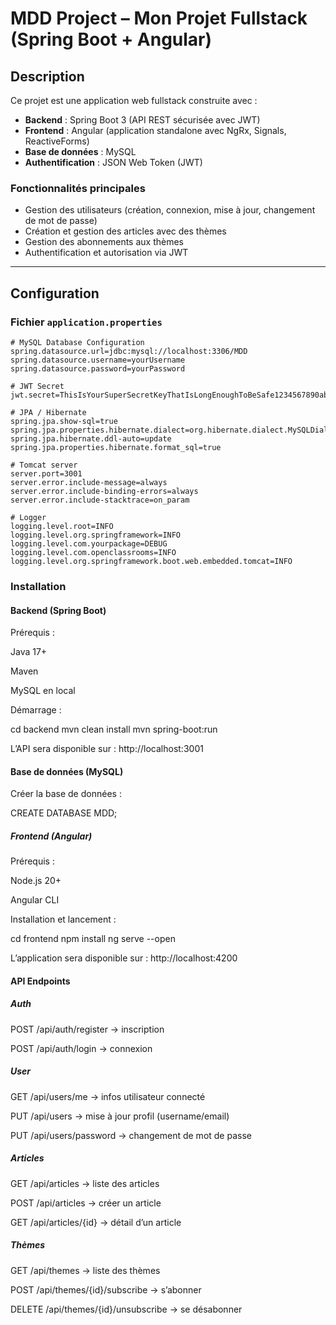 # MDD Project – Mon Projet Fullstack (Spring Boot + Angular)

## Description

Ce projet est une application web fullstack construite avec :

- **Backend** : Spring Boot 3 (API REST sécurisée avec JWT)  
- **Frontend** : Angular (application standalone avec NgRx, Signals, ReactiveForms)  
- **Base de données** : MySQL  
- **Authentification** : JSON Web Token (JWT)  

### Fonctionnalités principales

- Gestion des utilisateurs (création, connexion, mise à jour, changement de mot de passe)  
- Création et gestion des articles avec des thèmes  
- Gestion des abonnements aux thèmes  
- Authentification et autorisation via JWT  

---

## Configuration

### Fichier `application.properties`

```properties
# MySQL Database Configuration
spring.datasource.url=jdbc:mysql://localhost:3306/MDD
spring.datasource.username=yourUsername
spring.datasource.password=yourPassword

# JWT Secret
jwt.secret=ThisIsYourSuperSecretKeyThatIsLongEnoughToBeSafe1234567890abcDEF!!

# JPA / Hibernate
spring.jpa.show-sql=true
spring.jpa.properties.hibernate.dialect=org.hibernate.dialect.MySQLDialect
spring.jpa.hibernate.ddl-auto=update
spring.jpa.properties.hibernate.format_sql=true

# Tomcat server
server.port=3001
server.error.include-message=always
server.error.include-binding-errors=always
server.error.include-stacktrace=on_param

# Logger
logging.level.root=INFO
logging.level.org.springframework=INFO
logging.level.com.yourpackage=DEBUG
logging.level.com.openclassrooms=INFO
logging.level.org.springframework.boot.web.embedded.tomcat=INFO
```


### Installation
#### Backend (Spring Boot)

Prérequis :

Java 17+

Maven

MySQL en local

Démarrage :

cd backend
mvn clean install
mvn spring-boot:run


L’API sera disponible sur :
http://localhost:3001

#### Base de données (MySQL)

Créer la base de données :

CREATE DATABASE MDD;

##### Frontend (Angular)

Prérequis :

Node.js 20+

Angular CLI

Installation et lancement :

cd frontend
npm install
ng serve --open


L’application sera disponible sur :
http://localhost:4200


#### API Endpoints 
##### Auth

POST /api/auth/register → inscription

POST /api/auth/login → connexion

##### User

GET /api/users/me → infos utilisateur connecté

PUT /api/users → mise à jour profil (username/email)

PUT /api/users/password → changement de mot de passe

##### Articles

GET /api/articles → liste des articles

POST /api/articles → créer un article

GET /api/articles/{id} → détail d’un article

##### Thèmes

GET /api/themes → liste des thèmes

POST /api/themes/{id}/subscribe → s’abonner

DELETE /api/themes/{id}/unsubscribe → se désabonner
